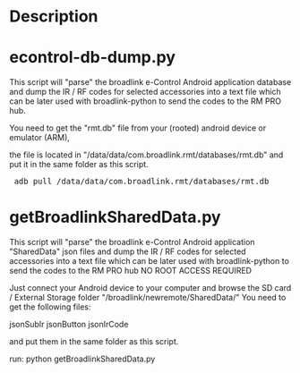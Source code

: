 # Description

# econtrol-db-dump.py

This script will "parse" the broadlink e-Control Android application database and dump the IR / RF codes for selected accessories into a text file which can be later used with broadlink-python to send the codes to the RM PRO hub.

You need to get the "rmt.db" file from your (rooted) android device or emulator (ARM), 

the file is located in "/data/data/com.broadlink.rmt/databases/rmt.db" and put it in the same folder as this script.

<pre> adb pull /data/data/com.broadlink.rmt/databases/rmt.db </pre>

# getBroadlinkSharedData.py

This script will "parse" the broadlink e-Control Android application "SharedData" json files and dump the IR / RF codes for selected accessories into a text file which can be later used with broadlink-python to send the codes to the RM PRO hub
NO ROOT ACCESS REQUIRED

Just connect your Android device to your computer and browse the SD card / External Storage folder "/broadlink/newremote/SharedData/"
You need to get the following files:

jsonSubIr
jsonButton
jsonIrCode

and put them in the same folder as this script.

run: python getBroadlinkSharedData.py
